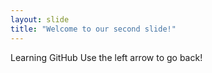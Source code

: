 ```yaml
---
layout: slide
title: "Welcome to our second slide!"
---
```

Learning GitHub 
Use the left arrow to go back!
